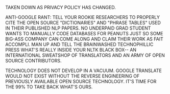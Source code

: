 TAKEN DOWN AS PRIVACY POLICY HAS CHANGED.

ANTI-GOOGLE RANT:
TELL YOUR ROOKIE RESEARCHERS TO PROPERLY CITE THE OPEN SOURCE "DICTIONARIES" AND "PHRASE TABLES" USED IN THEIR PUBLISHED NLP PAPERS. NO UNDERPAID GRAD STUDENT WANTS TO MANUALLY CODE DATABASES FOR PEANUTS JUST SO SOME BIG-ASS COMPANY CAN COME ALONG AND CLAIM THEIR WORK AS FAIT ACCOMPLI. MAN UP AND TELL THE BRAINWASHED TECHNOPHILLIC PRESS WHAT'S REALLY INSIDE YOUR NLTK BLACK BOX-- AN INTERNATIONAL SWEATSHOP OF TRANSLATORS AND AN ARMY OF OPEN SOURCE CONTRIBUTORS. 

TECHNOLOGY DOES NOT DEVELOP IN A VACUUM. GOOGLE TRANSLATE WOULD NOT EXIST WITHOUT THE REVERSE ENGINEERING OF PREVIOUSLY AVAILABLE OPEN SOURCE TECHNOLOGY. IT'S TIME FOR THE 99% TO TAKE BACK WHAT'S OURS. 

